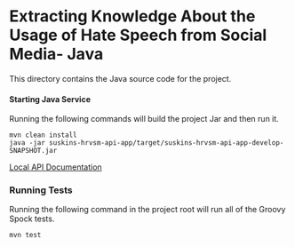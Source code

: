 # Extracting Knowledge About the Usage of Hate Speech from Social Media- Java
This directory contains the Java source code for the project.

#### Starting Java Service
Running the following commands will build the project Jar and then run it.

```
mvn clean install
java -jar suskins-hrvsm-api-app/target/suskins-hrvsm-api-app-develop-SNAPSHOT.jar
```

[Local API Documentation](http://localhost:8080/swagger-ui.html#/)

### Running Tests
Running the following command in the project root will run all of the Groovy Spock tests.

```
mvn test
```

